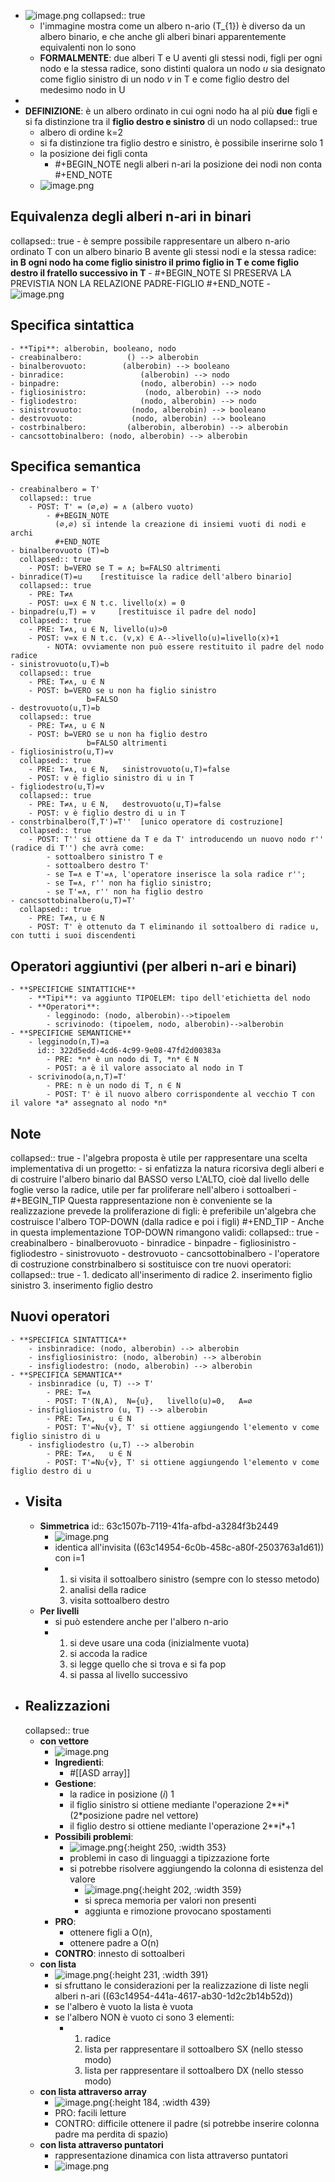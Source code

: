 - ![image.png](../assets/image_1673375141756_0.png)
  collapsed:: true
	- l'immagine mostra come un albero n-ario (T_{1}) è diverso da un albero binario, e che anche gli alberi binari apparentemente equivalenti non lo sono
	- **FORMALMENTE**: due alberi T e U aventi gli stessi nodi, figli per ogni nodo e la stessa radice, sono distinti qualora un nodo *u* sia designato come figlio sinistro di un nodo *v* in T e come figlio destro del medesimo nodo in U
-
- **DEFINIZIONE**: è un albero ordinato in cui ogni nodo ha al più **due** figli e si fa distinzione tra il **figlio destro e sinistro** di un nodo
  collapsed:: true
	- albero di ordine k=2
	- si fa distinzione tra figlio destro e sinistro, è possibile inserirne solo 1
	- la posizione dei figli conta
		- #+BEGIN_NOTE
		  negli alberi n-ari la posizione dei nodi non conta  
		  #+END_NOTE
	- ![image.png](../assets/image_1673375247373_0.png)
## Equivalenza degli alberi n-ari in binari
collapsed:: true
	- è sempre possibile rappresentare un albero n-ario ordinato T con un albero binario B avente gli stessi nodi e la stessa radice: **in B ogni nodo ha come figlio sinistro il primo figlio in T e come figlio destro il fratello successivo in T**
		- #+BEGIN_NOTE
		  SI PRESERVA LA PREVISTIA NON LA RELAZIONE PADRE-FIGLIO
		  #+END_NOTE
	- ![image.png](../assets/image_1673375823038_0.png)
## Specifica sintattica
	- **Tipi**: alberobin, booleano, nodo
	- creabinalbero:          () --> alberobin
	- binalberovuoto:        (alberobin) --> booleano
	- binradice:                 (alberobin) --> nodo
	- binpadre:                  (nodo, alberobin) --> nodo
	- figliosinistro:             (nodo, alberobin) --> nodo
	- figliodestro:              (nodo, alberobin) --> nodo
	- sinistrovuoto:           (nodo, alberobin) --> booleano
	- destrovuoto:             (nodo, alberobin) --> booleano
	- costrbinalbero:         (alberobin, alberobin) --> alberobin
	- cancsottobinalbero: (nodo, alberobin) --> alberobin
## Specifica semantica
	- creabinalbero = T'
	  collapsed:: true
		- POST: T' = (∅,∅) = ∧ (albero vuoto)
			- #+BEGIN_NOTE
			  (∅,∅) si intende la creazione di insiemi vuoti di nodi e archi
			  #+END_NOTE
	- binalberovuoto (T)=b
	  collapsed:: true
		- POST: b=VERO se T = ∧; b=FALSO altrimenti
	- binradice(T)=u    [restituisce la radice dell'albero binario]
	  collapsed:: true
		- PRE: T≠∧
		- POST: u=x ∈ N t.c. livello(x) = 0
	- binpadre(u,T) = v     [restituisce il padre del nodo]
	  collapsed:: true
		- PRE: T≠∧, u ∈ N, livello(u)>0
		- POST: v=x ∈ N t.c. (v,x) ∈ A-->livello(u)=livello(x)+1
			- NOTA: ovviamente non può essere restituito il padre del nodo radice
	- sinistrovuoto(u,T)=b
	  collapsed:: true
		- PRE: T≠∧, u ∈ N
		- POST: b=VERO se u non ha figlio sinistro
		             b=FALSO
	- destrovuoto(u,T)=b
	  collapsed:: true
		- PRE: T≠∧, u ∈ N
		- POST: b=VERO se u non ha figlio destro
		             b=FALSO altrimenti
	- figliosinistro(u,T)=v
	  collapsed:: true
		- PRE: T≠∧, u ∈ N,   sinistrovuoto(u,T)=false
		- POST: v è figlio sinistro di u in T
	- figliodestro(u,T)=v
	  collapsed:: true
		- PRE: T≠∧, u ∈ N,   destrovuoto(u,T)=false
		- POST: v è figlio destro di u in T
	- constrbinalbero(T,T')=T''  [unico operatore di costruzione]
	  collapsed:: true
		- POST: T'' si ottiene da T e da T' introducendo un nuovo nodo r'' (radice di T'') che avrà come:
			- sottoalbero sinistro T e
			- sottoalbero destro T'
			- se T=∧ e T'=∧, l'operatore inserisce la sola radice r'';
			- se T=∧, r'' non ha figlio sinistro;
			- se T'=∧, r'' non ha figlio destro
	- cancsottobinalbero(u,T)=T'
	  collapsed:: true
		- PRE: T≠∧, u ∈ N
		- POST: T' è ottenuto da T eliminando il sottoalbero di radice u, con tutti i suoi discendenti
## Operatori aggiuntivi (per alberi n-ari e binari)
	- **SPECIFICHE SINTATTICHE**
		- **Tipi**: va aggiunto TIPOELEM: tipo dell'etichietta del nodo
		- **Operatori**:
			- legginodo: (nodo, alberobin)-->tipoelem
			- scrivinodo: (tipoelem, nodo, alberobin)-->alberobin
	- **SPECIFICHE SEMANTICHE**
		- legginodo(n,T)=a
		  id:: 322d5edd-4cd6-4c99-9e08-47fd2d00383a
			- PRE: *n* è un nodo di T, *n* ∈ N
			- POST: a è il valore associato al nodo in T
		- scrivinodo(a,n,T)=T'
			- PRE: n è un nodo di T, n ∈ N
			- POST: T' è il nuovo albero corrispondente al vecchio T con il valore *a* assegnato al nodo *n*
## Note
collapsed:: true
	- l'algebra proposta è utile per rappresentare una scelta implementativa di un progetto:
		- si enfatizza la natura ricorsiva degli alberi e di costruire l'albero binario dal BASSO verso L'ALTO, cioè dal livello delle foglie verso la radice, utile per far proliferare nell'albero i sottoalberi
	- #+BEGIN_TIP
	  Questa rappresentazione non è conveniente se la realizzazione prevede la proliferazione di figli: è preferibile un'algebra che costruisce l'albero TOP-DOWN (dalla radice e poi i figli)
	  #+END_TIP
	- Anche in questa implementazione TOP-DOWN rimangono validi:
	  collapsed:: true
		- creabinalbero
		- binalberovuoto
		- binradice
		- binpadre
		- figliosinistro
		- figliodestro
		- sinistrovuoto
		- destrovuoto
		- cancsottobinalbero
	- l'operatore di costruzione constrbinalbero si sostituisce con tre nuovi operatori:
	  collapsed:: true
		- 1. dedicato all'inserimento di radice
		  2. inserimento figlio sinistro
		  3. inserimento figlio destro
## Nuovi operatori
	- **SPECIFICA SINTATTICA**
		- insbinradice: (nodo, alberobin) --> alberobin
		- insfigliosinistro: (nodo, alberobin) --> alberobin
		- insfigliodestro: (nodo, alberobin) --> alberobin
	- **SPECIFICA SEMANTICA**
		- insbinradice (u, T) --> T'
			- PRE: T=∧
			- POST: T'(N,A),  N={u},   livello(u)=0,   A=∅
		- insfigliosinistro (u, T) --> alberobin
			- PRE: T≠∧,   u ∈ N
			- POST: T'=N∪{v}, T' si ottiene aggiungendo l'elemento v come figlio sinistro di u
		- insfigliodestro (u,T) --> alberobin
			- PRE: T≠∧,   u ∈ N
			- POST: T'=N∪{v}, T' si ottiene aggiungendo l'elemento v come figlio destro di u
- ## Visita
	- **Simmetrica**
	  id:: 63c1507b-7119-41fa-afbd-a3284f3b2449
		- ![image.png](../assets/image_1673613565106_0.png)
		- identica all'invisita ((63c14954-6c0b-458c-a80f-2503763a1d61)) con i=1
		- 1. si visita il sottoalbero sinistro (sempre con lo stesso metodo)
		  2. analisi della radice
		  3. visita sottoalbero destro
	- **Per livelli**
		- si può estendere anche per l'albero n-ario
		- 1. si deve usare una coda (inizialmente vuota)
		  2. si accoda la radice
		  3. si legge quello che si trova e si fa pop
		  4. si passa al livello successivo
- ## Realizzazioni
  collapsed:: true
	- **con vettore**
		- ![image.png](../assets/image_1673614103792_0.png)
		- **Ingredienti**:
			- #[[ASD array]]
		- **Gestione**:
			- la radice in posizione (*i*) 1
			- il figlio sinistro si ottiene mediante l'operazione 2**i* (2*posizione padre nel vettore)
			- il figlio destro si ottiene mediante l'operazione 2**i*+1
		- **Possibili problemi**:
			- ![image.png](../assets/image_1673615478884_0.png){:height 250, :width 353}
			- problemi in caso di linguaggi a tipizzazione forte
			- si potrebbe risolvere aggiungendo la colonna di esistenza del valore
				- ![image.png](../assets/image_1673615564001_0.png){:height 202, :width 359}
				- si spreca memoria per valori non presenti
				- aggiunta e rimozione provocano spostamenti
		- **PRO**:
			- ottenere figli a O(n),
			- ottenere padre a O(n)
		- **CONTRO**: innesto di sottoalberi
	- **con lista**
		- ![image.png](../assets/image_1673615918671_0.png){:height 231, :width 391}
		- si sfruttano le considerazioni per la realizzazione di liste negli alberi n-ari ((63c14954-441a-4617-ab30-1d2c2b14b52d))
		- se l'albero è vuoto la lista è vuota
		- se l'albero NON è vuoto ci sono 3 elementi:
			- 1. radice
			  2. lista per rappresentare il sottoalbero SX (nello stesso modo)
			  3. lista per rappresentare il sottoalbero DX (nello stesso modo)
	- **con lista attraverso array**
		- ![image.png](../assets/image_1673620976756_0.png){:height 184, :width 439}
		- PRO: facili letture
		- CONTRO: difficile ottenere il padre (si potrebbe inserire colonna padre ma perdita di spazio)
	- **con lista attraverso puntatori**
		- rappresentazione dinamica con lista attraverso puntatori
		- ![image.png](../assets/image_1673621496071_0.png)